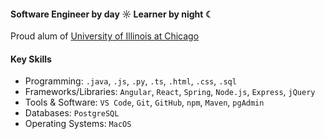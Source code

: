 #### Software Engineer by day ☼ Learner by night ☾

Proud alum of [University of Illinois at Chicago](https://cs.uic.edu)<br>

#### Key Skills 
- Programming: `.java`, `.js`, `.py`, `.ts`, `.html`, `.css`, `.sql`
- Frameworks/Libraries: `Angular`, `React`, `Spring`, `Node.js`, `Express`, `jQuery`
- Tools & Software: `VS Code`, `Git`, `GitHub`, `npm`, `Maven`, `pgAdmin`
- Databases: `PostgreSQL`
- Operating Systems: `MacOS`
